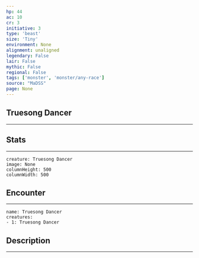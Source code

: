 ```yaml
---
hp: 44
ac: 10
cr: 3
initiative: 3
type: 'beast'    
size: 'Tiny'
environment: None
alignment: unaligned
legendary: False
lair: False
mythic: False
regional: False
tags: ['monster', 'monster/any-race']
source: "MaDSS"
page: None
---
```


## Truesong Dancer
---



## Stats
---

```statblock
creature: Truesong Dancer
image: None
columnHeight: 500
columnWidth: 500
```

## Encounter
---

```encounter-table
name: Truesong Dancer
creatures:
- 1: Truesong Dancer
```

## Description
---




